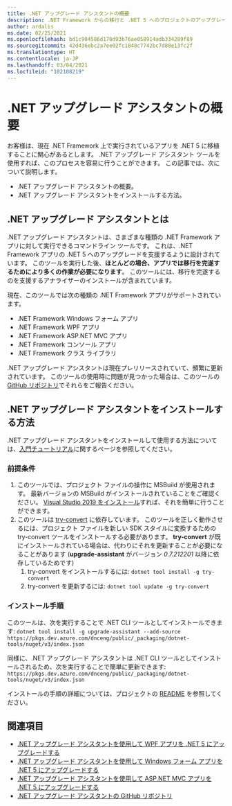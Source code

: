 ```yaml
---
title: .NET アップグレード アシスタントの概要
description: .NET Framework からの移行と .NET 5 へのプロジェクトのアップグレードに役立つ .NET アップグレード アシスタント ツールについて紹介します。
author: ardalis
ms.date: 02/25/2021
ms.openlocfilehash: bd1c904586d170d93b76ae058914adb334289f89
ms.sourcegitcommit: 42d436ebc2a7ee02fc1848c7742bc7d80e13fc2f
ms.translationtype: HT
ms.contentlocale: ja-JP
ms.lasthandoff: 03/04/2021
ms.locfileid: "102108219"
---
```

# <a name="overview-of-the-net-upgrade-assistant"></a>.NET アップグレード アシスタントの概要

お客様は、現在 .NET Framework 上で実行されているアプリを .NET 5 に移植することに関心があるとします。 .NET アップグレード アシスタント ツールを使用すれば、このプロセスを容易に行うことができます。 この記事では、次について説明します。

* .NET アップグレード アシスタントの概要。
* .NET アップグレード アシスタントをインストールする方法。

## <a name="what-is-the-net-upgrade-assistant"></a>.NET アップグレード アシスタントとは

.NET アップグレード アシスタントは、さまざまな種類の .NET Framework アプリに対して実行できるコマンドライン ツールです。 これは、.NET Framework アプリの .NET 5 へのアップグレードを支援するように設計されています。 このツールを実行した後、**ほとんどの場合、アプリでは移行を完遂するためにより多くの作業が必要になります**。 このツールには、移行を完遂するのを支援するアナライザーのインストールが含まれています。

現在、このツールでは次の種類の .NET Framework アプリがサポートされています。

- .NET Framework Windows フォーム アプリ
- .NET Framework WPF アプリ
- .NET Framework ASP.NET MVC アプリ
- .NET Framework コンソール アプリ
- .NET Framework クラス ライブラリ

.NET アップグレード アシスタントは現在プレリリースされていて、頻繁に更新されています。 このツールの使用時に問題が見つかった場合は、このツールの [GitHub リポジトリ](https://github.com/dotnet/upgrade-assistant)でそれらをご報告ください。

## <a name="how-to-install-the-net-upgrade-assistant"></a>.NET アップグレード アシスタントをインストールする方法

.NET アップグレード アシスタントをインストールして使用する方法については、[入門チュートリアル](https://aka.ms/dotnet-upgrade-assistant-install)に関するページを参照してください。

### <a name="prerequisites"></a>前提条件

1. このツールでは、プロジェクト ファイルの操作に MSBuild が使用されます。 最新バージョンの MSBuild がインストールされていることをご確認ください。 [Visual Studio 2019 をインストール](https://visualstudio.microsoft.com/downloads/)すれば、それを簡単に行うことができます。
1. このツールは [try-convert](https://github.com/dotnet/try-convert) に依存しています。 このツールを正しく動作させるには、プロジェクト ファイルを新しい SDK スタイルに変換するための try-convert ツールをインストールする必要があります。 **try-convert** が既にインストールされている場合は、代わりにそれを更新することが必要になることがあります (**upgrade-assistant** がバージョン _0.7.212201_ 以降に依存しているためです)
    1. try-convert をインストールするには: `dotnet tool install -g try-convert`
    1. try-convert を更新するには: `dotnet tool update -g try-convert`

### <a name="installation-steps"></a>インストール手順

このツールは、次を実行することで .NET CLI ツールとしてインストールできます: `dotnet tool install -g upgrade-assistant --add-source https://pkgs.dev.azure.com/dnceng/public/_packaging/dotnet-tools/nuget/v3/index.json`

同様に、.NET アップグレード アシスタントは .NET CLI ツールとしてインストールされるため、次を実行することで簡単に更新できます: `https://pkgs.dev.azure.com/dnceng/public/_packaging/dotnet-tools/nuget/v3/index.json`

インストールの手順の詳細については、プロジェクトの [README](https://github.com/dotnet/upgrade-assistant) を参照してください。

## <a name="see-also"></a>関連項目

- [.NET アップグレード アシスタントを使用して WPF アプリを .NET 5 にアップグレードする](upgrade-assistant-wpf-framework.md)
- [.NET アップグレード アシスタントを使用して Windows フォーム アプリを .NET 5 にアップグレードする](upgrade-assistant-winforms-framework.md)
- [.NET アップグレード アシスタントを使用して ASP.NET MVC アプリを .NET 5 にアップグレードする](upgrade-assistant-aspnetmvc.md)
- [.NET アップグレード アシスタントの GitHub リポジトリ](https://github.com/dotnet/upgrade-assistant)
